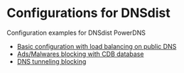 # Configurations for DNSdist

Configuration examples for DNSdist PowerDNS

- [Basic configuration with load balancing on public DNS](./basic_config.lua)
- [Ads/Malwares blocking with CDB database](./blacklist_cdb.lua)
- [DNS tunneling blocking](./security_blocking_dnstunneling.lua)
